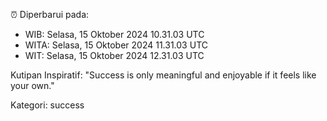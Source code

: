 ⏰ Diperbarui pada:
- WIB: Selasa, 15 Oktober 2024 10.31.03 UTC
- WITA: Selasa, 15 Oktober 2024 11.31.03 UTC
- WIT: Selasa, 15 Oktober 2024 12.31.03 UTC

Kutipan Inspiratif:
"Success is only meaningful and enjoyable if it feels like your own."


Kategori: success

